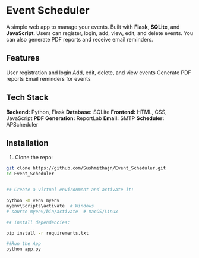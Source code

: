# Event Scheduler

A simple web app to manage your events. Built with **Flask**, **SQLite**, and **JavaScript**. Users can register, login, add, view, edit, and delete events. You can also generate PDF reports and receive email reminders.

## Features

 User registration and login
 Add, edit, delete, and view events
 Generate PDF reports
 Email reminders for events

## Tech Stack

 **Backend:** Python, Flask
 **Database:** SQLite
 **Frontend:** HTML, CSS, JavaScript
 **PDF Generation:** ReportLab
 **Email:** SMTP
 **Scheduler:** APScheduler



## Installation

1. Clone the repo:
```bash
git clone https://github.com/Sushmithajn/Event_Scheduler.git
cd Event_Scheduler


## Create a virtual environment and activate it:

python -m venv myenv
myenv\Scripts\activate  # Windows
# source myenv/bin/activate  # macOS/Linux

## Install dependencies:

pip install -r requirements.txt

##Run the App
python app.py
